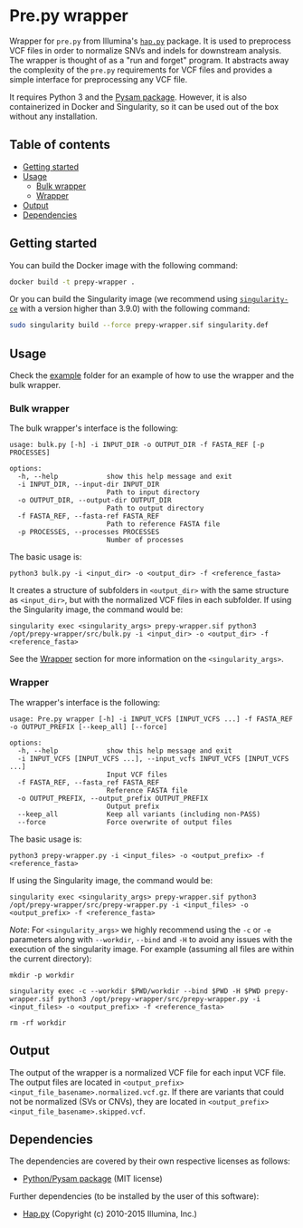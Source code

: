 # Pre.py wrapper<!-- omit in toc -->

Wrapper for `pre.py` from Illumina's [`hap.py`](https://github.com/Illumina/hap.py) package. It is used to preprocess VCF files in order to normalize SNVs and indels for downstream analysis. The wrapper is thought of as a "run and forget" program. It abstracts away the complexity of the `pre.py` requirements for VCF files and provides a simple interface for preprocessing any VCF file.

It requires Python 3 and the [Pysam package](https://github.com/pysam-developers/pysam). However, it is also containerized in Docker and Singularity, so it can be used out of the box without any installation.

## Table of contents<!-- omit in toc -->
- [Getting started](#getting-started)
- [Usage](#usage)
  - [Bulk wrapper](#bulk-wrapper)
  - [Wrapper](#wrapper)
- [Output](#output)
- [Dependencies](#dependencies)
  
## Getting started

You can build the Docker image with the following command:

```bash
docker build -t prepy-wrapper .
```

Or you can build the Singularity image (we recommend using [`singularity-ce`](https://github.com/sylabs/singularity) with a version higher than 3.9.0) with the following command:

```bash
sudo singularity build --force prepy-wrapper.sif singularity.def
```

## Usage

Check the [example](example) folder for an example of how to use the wrapper and the bulk wrapper.

### Bulk wrapper

The bulk wrapper's interface is the following:

```
usage: bulk.py [-h] -i INPUT_DIR -o OUTPUT_DIR -f FASTA_REF [-p PROCESSES]

options:
  -h, --help            show this help message and exit
  -i INPUT_DIR, --input-dir INPUT_DIR
                        Path to input directory
  -o OUTPUT_DIR, --output-dir OUTPUT_DIR
                        Path to output directory
  -f FASTA_REF, --fasta-ref FASTA_REF
                        Path to reference FASTA file
  -p PROCESSES, --processes PROCESSES
                        Number of processes
```

The basic usage is:

```
python3 bulk.py -i <input_dir> -o <output_dir> -f <reference_fasta>
```

It creates a structure of subfolders in `<output_dir>` with the same structure as `<input_dir>`, but with the normalized VCF files in each subfolder. If using the Singularity image, the command would be:

```
singularity exec <singularity_args> prepy-wrapper.sif python3 /opt/prepy-wrapper/src/bulk.py -i <input_dir> -o <output_dir> -f <reference_fasta>
```

See the [Wrapper](#wrapper) section for more information on the `<singularity_args>`.

### Wrapper

The wrapper's interface is the following:

```
usage: Pre.py wrapper [-h] -i INPUT_VCFS [INPUT_VCFS ...] -f FASTA_REF -o OUTPUT_PREFIX [--keep_all] [--force]

options:
  -h, --help            show this help message and exit
  -i INPUT_VCFS [INPUT_VCFS ...], --input_vcfs INPUT_VCFS [INPUT_VCFS ...]
                        Input VCF files
  -f FASTA_REF, --fasta_ref FASTA_REF
                        Reference FASTA file
  -o OUTPUT_PREFIX, --output_prefix OUTPUT_PREFIX
                        Output prefix
  --keep_all            Keep all variants (including non-PASS)
  --force               Force overwrite of output files
```

The basic usage is:

```
python3 prepy-wrapper.py -i <input_files> -o <output_prefix> -f <reference_fasta>
```

If using the Singularity image, the command would be:

```
singularity exec <singularity_args> prepy-wrapper.sif python3 /opt/prepy-wrapper/src/prepy-wrapper.py -i <input_files> -o <output_prefix> -f <reference_fasta>
```

_Note_: For `<singularity_args>` we highly recommend using the `-c` or `-e` parameters along with `--workdir`, `--bind` and `-H` to avoid any issues with the execution of the singularity image. For example (assuming all files are within the current directory):

```
mkdir -p workdir

singularity exec -c --workdir $PWD/workdir --bind $PWD -H $PWD prepy-wrapper.sif python3 /opt/prepy-wrapper/src/prepy-wrapper.py -i <input_files> -o <output_prefix> -f <reference_fasta>

rm -rf workdir
```

## Output

The output of the wrapper is a normalized VCF file for each input VCF file. The output files are located in `<output_prefix><input_file_basename>.normalized.vcf.gz`. If there are variants that could not be normalized (SVs or CNVs), they are located in `<output_prefix><input_file_basename>.skipped.vcf`.

## Dependencies

The dependencies are covered by their own respective licenses as follows:

* [Python/Pysam package](https://github.com/pysam-developers/pysam) (MIT license)

Further dependencies (to be installed by the user of this software):

*   [Hap.py](https://github.com/Illumina/hap.py) (Copyright (c) 2010-2015 Illumina, Inc.)
